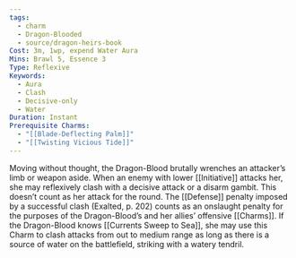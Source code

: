 ```yaml
---
tags:
  - charm
  - Dragon-Blooded
  - source/dragon-heirs-book
Cost: 3m, 1wp, expend Water Aura
Mins: Brawl 5, Essence 3
Type: Reflexive
Keywords:
  - Aura
  - Clash
  - Decisive-only
  - Water
Duration: Instant
Prerequisite Charms:
  - "[[Blade-Deflecting Palm]]"
  - "[[Twisting Vicious Tide]]"
---
```

Moving without thought, the Dragon-Blood brutally wrenches an attacker’s limb or weapon aside. When an enemy with lower [[Initiative]] attacks her, she may reflexively clash with a decisive attack or a disarm gambit.
This doesn’t count as her attack for the round. The [[Defense]] penalty imposed by a successful clash (Exalted, p. 202) counts as an onslaught penalty for the purposes of the Dragon-Blood’s and her allies’ offensive [[Charms]].
If the Dragon-Blood knows [[Currents Sweep to Sea]], she may use this Charm to clash attacks from out to medium range as long as there is a source of water on the battlefield, striking with a watery tendril.